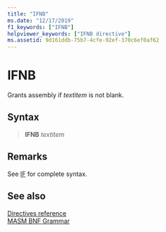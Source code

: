 ```yaml
---
title: "IFNB"
ms.date: "12/17/2019"
f1_keywords: ["IFNB"]
helpviewer_keywords: ["IFNB directive"]
ms.assetid: 9d161ddb-75b7-4cfe-92ef-370c6ef0af62
---
```

# IFNB

Grants assembly if *textitem* is not blank.

## Syntax

> **IFNB** *textitem*

## Remarks

See [IF](../../assembler/masm/if-masm.md) for complete syntax.

## See also

[Directives reference](directives-reference.md)<br/>
[MASM BNF Grammar](masm-bnf-grammar.md)
